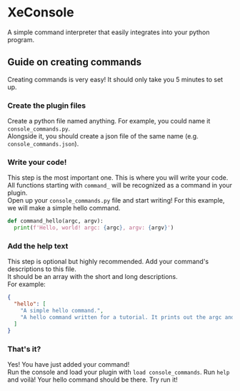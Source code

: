 # XeConsole

A simple command interpreter that easily integrates into your python program.

## Guide on creating commands
Creating commands is very easy! It should only take you 5 minutes to set up.

### Create the plugin files
Create a python file named anything. For example, you could name it `console_commands.py`.\
Alongside it, you should create a json file of the same name (e.g. `console_commands.json`).

### Write your code!
This step is the most important one. This is where you will write your code.\
All functions starting with `command_` will be recognized as a command in your plugin.\
Open up your `console_commands.py` file and start writing! For this example, we will make a simple hello command.
```python
def command_hello(argc, argv):
  print(f'Hello, world! argc: {argc}, argv: {argv}')
```

### Add the help text
This step is optional but highly recommended. Add your command's descriptions to this file.\
It should be an array with the short and long descriptions.\
For example:
```json
{
  "hello": [
    "A simple hello command.",
    "A hello command written for a tutorial. It prints out the argc and argv values."
  ]
}
```

### That's it?
Yes! You have just added your command!\
Run the console and load your plugin with `load console_commands`.
Run `help` and voilà! Your hello command should be there. Try run it!
